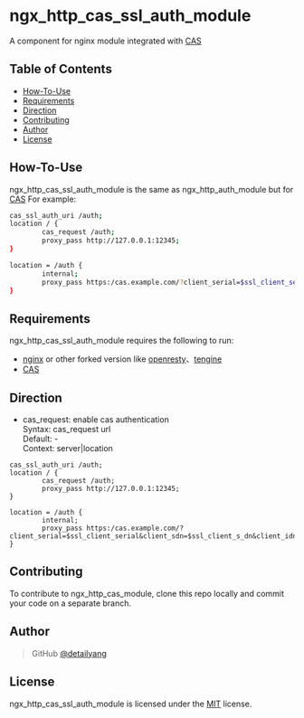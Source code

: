 [CAS]: https://github.com/cas-x/cas-server
# ngx_http_cas_ssl_auth_module
A component for nginx module integrated with [CAS]


Table of Contents
-----------------
* [How-To-Use](#how-to-use)
* [Requirements](#requirements)
* [Direction](#direction)
* [Contributing](#contributing)
* [Author](#author)
* [License](#license)


How-To-Use
----------------

ngx_http_cas_ssl_auth_module is the same as ngx_http_auth_module but for [CAS]
For example:

```bash
cas_ssl_auth_uri /auth;
location / {
        cas_request /auth;
        proxy_pass http://127.0.0.1:12345;
}

location = /auth {
        internal;
        proxy_pass https:/cas.example.com/?client_serial=$ssl_client_serial&client_sdn=$ssl_client_s_dn&client_idn=$ssl_client_i_dn;
}
```

Requirements
------------

ngx_http_cas_ssl_auth_module requires the following to run:

 * [nginx](http://nginx.org/) or other forked version like [openresty](http://openresty.org/)、[tengine](http://tengine.taobao.org/)
 * [CAS](https://github.com/detailyang/cas-server)

Direction
------------

* cas_request: enable cas authentication        
Syntax:     cas_request url       
Default:    -         
Context:    server|location         

```
cas_ssl_auth_uri /auth;
location / {
        cas_request /auth;
        proxy_pass http://127.0.0.1:12345;
}

location = /auth {
        internal;
        proxy_pass https:/cas.example.com/?client_serial=$ssl_client_serial&client_sdn=$ssl_client_s_dn&client_idn=$ssl_client_i_dn;
}
```

Contributing
------------

To contribute to ngx_http_cas_module, clone this repo locally and commit your code on a separate branch.


Author
------

> GitHub [@detailyang](https://github.com/detailyang)


License
-------
ngx_http_cas_ssl_auth_module is licensed under the [MIT] license.

[MIT]: https://github.com/detailyang/ybw/blob/master/licenses/MIT
